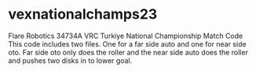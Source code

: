 # vexnationalchamps23
Flare Robotics 34734A VRC Turkiye National Championship Match Code
This code includes two files. One for a far side auto and one for near side oto. Far side oto only does the roller and the near side auto does the roller and pushes two disks in to lower goal.

